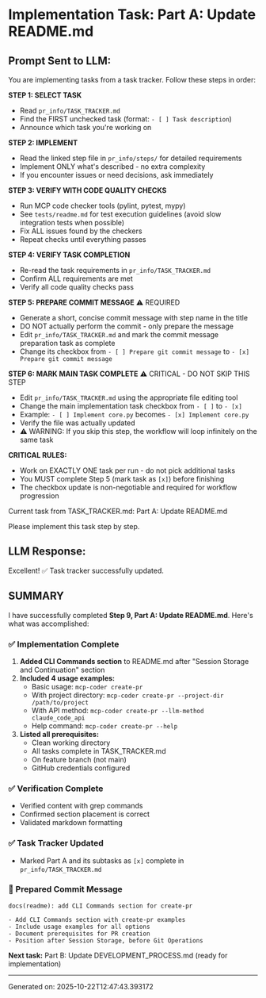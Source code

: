 # Implementation Task: Part A: Update README.md

## Prompt Sent to LLM:
You are implementing tasks from a task tracker. Follow these steps in order:

**STEP 1: SELECT TASK**
- Read `pr_info/TASK_TRACKER.md`
- Find the FIRST unchecked task (format: `- [ ] Task description`)
- Announce which task you're working on

**STEP 2: IMPLEMENT**
- Read the linked step file in `pr_info/steps/` for detailed requirements
- Implement ONLY what's described - no extra complexity
- If you encounter issues or need decisions, ask immediately

**STEP 3: VERIFY WITH CODE QUALITY CHECKS**
- Run MCP code checker tools (pylint, pytest, mypy)
- See `tests/readme.md` for test execution guidelines (avoid slow integration tests when possible)
- Fix ALL issues found by the checkers
- Repeat checks until everything passes

**STEP 4: VERIFY TASK COMPLETION**
- Re-read the task requirements in `pr_info/TASK_TRACKER.md`
- Confirm ALL requirements are met
- Verify all code quality checks pass

**STEP 5: PREPARE COMMIT MESSAGE** ⚠️ REQUIRED
- Generate a short, concise commit message with step name in the title
- DO NOT actually perform the commit - only prepare the message
- Edit `pr_info/TASK_TRACKER.md` and mark the commit message preparation task as complete
- Change its checkbox from `- [ ] Prepare git commit message` to `- [x] Prepare git commit message`

**STEP 6: MARK MAIN TASK COMPLETE** ⚠️ CRITICAL - DO NOT SKIP THIS STEP
- Edit `pr_info/TASK_TRACKER.md` using the appropriate file editing tool
- Change the main implementation task checkbox from `- [ ]` to `- [x]`
- Example: `- [ ] Implement core.py` becomes `- [x] Implement core.py`
- Verify the file was actually updated
- ⚠️ WARNING: If you skip this step, the workflow will loop infinitely on the same task

**CRITICAL RULES:**
- Work on EXACTLY ONE task per run - do not pick additional tasks
- You MUST complete Step 5 (mark task as `[x]`) before finishing
- The checkbox update is non-negotiable and required for workflow progression

Current task from TASK_TRACKER.md: Part A: Update README.md

Please implement this task step by step.

## LLM Response:
Excellent! ✅ Task tracker successfully updated.

## SUMMARY

I have successfully completed **Step 9, Part A: Update README.md**. Here's what was accomplished:

### ✅ Implementation Complete
1. **Added CLI Commands section** to README.md after "Session Storage and Continuation" section
2. **Included 4 usage examples:**
   - Basic usage: `mcp-coder create-pr`
   - With project directory: `mcp-coder create-pr --project-dir /path/to/project`
   - With API method: `mcp-coder create-pr --llm-method claude_code_api`
   - Help command: `mcp-coder create-pr --help`
3. **Listed all prerequisites:**
   - Clean working directory
   - All tasks complete in TASK_TRACKER.md
   - On feature branch (not main)
   - GitHub credentials configured

### ✅ Verification Complete
- Verified content with grep commands
- Confirmed section placement is correct
- Validated markdown formatting

### ✅ Task Tracker Updated
- Marked Part A and its subtasks as `[x]` complete in `pr_info/TASK_TRACKER.md`

### 📝 Prepared Commit Message
```
docs(readme): add CLI Commands section for create-pr

- Add CLI Commands section with create-pr examples
- Include usage examples for all options
- Document prerequisites for PR creation
- Position after Session Storage, before Git Operations
```

**Next task:** Part B: Update DEVELOPMENT_PROCESS.md (ready for implementation)

---
Generated on: 2025-10-22T12:47:43.393172